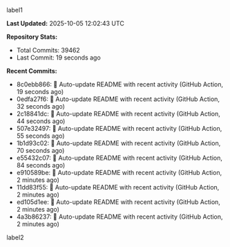 
label1 
<!-- ACTIVITY_START -->
**Last Updated:** 2025-10-05 12:02:43 UTC

**Repository Stats:**
- Total Commits: 39462
- Last Commit: 19 seconds ago

**Recent Commits:**
- 8c0ebb866: 🤖 Auto-update README with recent activity (GitHub Action, 19 seconds ago)
- 0edfa27f6: 🤖 Auto-update README with recent activity (GitHub Action, 32 seconds ago)
- 2c18841dc: 🤖 Auto-update README with recent activity (GitHub Action, 44 seconds ago)
- 507e32497: 🤖 Auto-update README with recent activity (GitHub Action, 55 seconds ago)
- 1b1d93c02: 🤖 Auto-update README with recent activity (GitHub Action, 70 seconds ago)
- e55432c07: 🤖 Auto-update README with recent activity (GitHub Action, 84 seconds ago)
- e910589be: 🤖 Auto-update README with recent activity (GitHub Action, 2 minutes ago)
- 11dd83f55: 🤖 Auto-update README with recent activity (GitHub Action, 2 minutes ago)
- ed105d1ee: 🤖 Auto-update README with recent activity (GitHub Action, 2 minutes ago)
- 4a3b86237: 🤖 Auto-update README with recent activity (GitHub Action, 2 minutes ago)
<!-- ACTIVITY_END -->

label2
